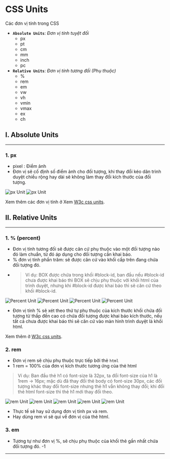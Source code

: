 # CSS Units

Các đơn vị tính trong CSS

- **`Absolute Units`**: _Đơn vị tính tuyệt đối_
  - px
  - pt
  - cm
  - mm
  - inch
  - pc
- **`Relative Units`**: _Đơn vị tính tương đối (Phụ thuộc)_
  - %
  - rem
  - em
  - vw
  - vh
  - vmin
  - vmax
  - ex
  - ch

## I. Absolute Units

---

### 1. px

- pixel : Điểm ảnh
- Đơn vị sẽ cố định số điểm ảnh cho đối tượng, khi thay đổi kéo dãn trình duyệt chiều rộng hay dài sẽ không làm thay đổi kích thước của đối tượng.

![px Unit](./images/04-001.png "px Unit")
![px Unit](./images/04-002.png "px Unit")

Xem thêm các đơn vị tính ở Xem [W3c css units](https://www.w3schools.com/cssref/css_units.asp).

## II. Relative Units

---

### 1. % (percent)

- Đơn vị tính tương đối sẽ được căn cứ phụ thuộc vào một đối tượng nào đó làm chuẩn, từ đó áp dụng cho đối tượng cần khai báo.
- % đơn vị tính phần trăm: sẽ được căn cứ vào khối cấp trên đang chứa đối tượng đó.
- > Ví dụ: BOX được chứa trong khối #block-id, ban đầu nếu #block-id chưa được khai báo thì BOX sẽ chịu phụ thuộc vởi khối html của trình duyệt, nhưng khi #block-id được khai báo thì sẽ căn cứ theo khối #block-id.

![Percent Unit](./images/04-003.png "Percent Unit")
![Percent Unit](./images/04-005.png "Percent Unit")
![Percent Unit](./images/04-006.png "Percent Unit")
![Percent Unit](./images/04-007.png "Percent Unit")

- Đơn vị tính % sẽ xét theo thứ tự phụ thuộc của kích thước khối chứa đối tượng từ thấp đến cao có chứa đối tượng được khai báo kích thước, nếu tất cả chưa được khai báo thì sẽ căn cứ vào màn hình trình duyệt là khối html.

Xem thêm ở [W3c css units](https://www.w3schools.com/cssref/css_units.asp).

### 2. rem

- Đơn vị rem sẽ chịu phụ thuộc trực tiếp bởi thẻ `html`
- 1 rem = 100% của đơn vị kích thước tương ứng của thẻ html

> Ví dụ: Ban đầu thẻ h1 có font-size là 32px, ta đổi font-size của h1 là 1rem -> 16px; mặc dù đã thay đổi thẻ body có font-size 30px, các đối tượng khác thay đổi font-size nhưng thẻ h1 vẫn không thay đổi; khi đổi thẻ html font-size thì thẻ h1 mới thay đổi theo.

![rem Unit](./images/04-008.png "rem Unit")
![rem Unit](./images/04-009.png "rem Unit")
![rem Unit](./images/04-010.png "rem Unit")
![rem Unit](./images/04-011.png "rem Unit")
![rem Unit](./images/04-012.png "rem Unit")

- Thực tế sẽ hay sử dụng đơn vị tính px và rem.
- Hay dùng rem vì sẽ qui về đơn vị của thẻ html.

### 3. em

- Tương tự như đơn vị %, sẽ chịu phụ thuộc của khối thẻ gần nhất chứa đối tượng đó.
  -1

---
